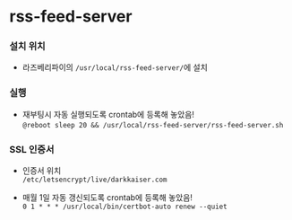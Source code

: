 # rss-feed-server

### 설치 위치
* 라즈베리파이의 `/usr/local/rss-feed-server/`에 설치

### 실행
* 재부팅시 자동 실행되도록 crontab에 등록해 놓았음!   
  `@reboot sleep 20 && /usr/local/rss-feed-server/rss-feed-server.sh`

### SSL 인증서
* 인증서 위치   
  `/etc/letsencrypt/live/darkkaiser.com`

* 매월 1일 자동 갱신되도록 crontab에 등록해 놓았음!   
  `0 1 * * * /usr/local/bin/certbot-auto renew --quiet`
